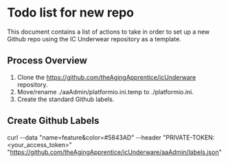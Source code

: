 # Todo list for new repo

This document contains a list of actions to take in order to set up a new Github repo using the IC Underwear repository as a template.

## Process Overview

1. Clone the https://github.com/theAgingApprentice/icUnderware repository.
2. Move/rename ./aaAdmin/platformio.ini.temp to ./platformio.ini.  
3. Create the standard Github labels.

## Create Github Labels
curl --data "name=feature&color=#5843AD" --header "PRIVATE-TOKEN: <your_access_token>" "https://github.com/theAgingApprentice/icUnderware/aaAdmin/labels.json"